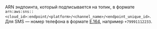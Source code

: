 ARN эндпоинта, который подписывается на топик, в формате `arn:aws:sns::<cloud_id>:endpoint/<platform>/<channel_name>/<endpoint_unique_id>`. Для SMS — номер телефона в формате [E.164](https://ru.wikipedia.org/wiki/E.164), например `+79991112233`.